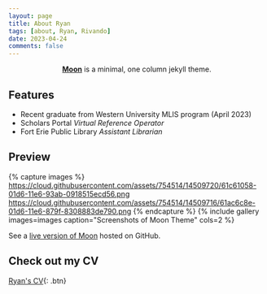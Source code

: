 ```yaml
---
layout: page
title: About Ryan
tags: [about, Ryan, Rivando]
date: 2023-04-24
comments: false
---
```

    
<center><a href="http://taylantatli.github.io/Moon"><b>Moon</b></a> is a minimal, one column jekyll theme.</center>

## Features
* Recent graduate from Western University MLIS program (April 2023)
* Scholars Portal *Virtual Reference Operator*
* Fort Erie Public Library *Assistant Librarian*

## Preview

{% capture images %}
    https://cloud.githubusercontent.com/assets/754514/14509720/61c61058-01d6-11e6-93ab-0918515ecd56.png
    https://cloud.githubusercontent.com/assets/754514/14509716/61ac6c8e-01d6-11e6-879f-8308883de790.png
{% endcapture %}
{% include gallery images=images caption="Screenshots of Moon Theme" cols=2 %}

See a [live version of Moon](http://taylantatli.github.io/Moon) hosted on GitHub.

## Check out my CV
      
[Ryan's CV](rrrivando.github.io/website/assets/RyanRivandoCV.pdf){: .btn}
